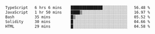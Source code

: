 <!--START_SECTION:waka-->

```txt
TypeScript   6 hrs 6 mins    ██████████████░░░░░░░░░░░   56.48 %
JavaScript   1 hr 50 mins    ████▒░░░░░░░░░░░░░░░░░░░░   16.97 %
Bash         35 mins         █▒░░░░░░░░░░░░░░░░░░░░░░░   05.52 %
Solidity     30 mins         █░░░░░░░░░░░░░░░░░░░░░░░░   04.66 %
HTML         29 mins         █░░░░░░░░░░░░░░░░░░░░░░░░   04.58 %
```

<!--END_SECTION:waka-->